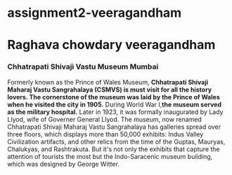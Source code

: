 # assignment2-veeragandham
# Raghava chowdary veeragandham
### Chhatrapati Shivaji Vastu Museum Mumbai
Formerly known as the Prince of Wales Museum, **Chhatrapati Shivaji Maharaj Vastu Sangrahalaya (CSMVS) is must visit for all the history lovers. The cornerstone of the museum was laid by the Prince of Wales when he visited the city in 1905.** During World War I,**the museum served as the military hospital.** Later in 1923, it was formally inaugurated by Lady Llyod, wife of Governer General Llyod. The museum, now renamed Chhatrapati Shivaji Maharaj Vastu Sangrahalaya has galleries spread over three floors, which displays more than 50,000 exhibits: Indus Valley Civilization artifacts, and other relics from the time of the Guptas, Mauryas, Chalukyas, and Rashtrakuta. But it's not only the exhibits that capture the attention of tourists the most but the Indo-Saracenic museum building, which was designed by George Witter.